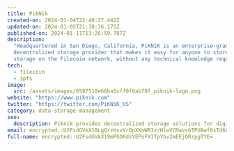 ```yaml
---
title: PikNik
created-on: 2024-01-04T22:40:27.442Z
updated-on: 2024-01-05T21:38:36.175Z
published-on: 2024-01-11T13:26:59.787Z
description:
  "Headquartered in San Diego, California, PiKNiK is an enterprise-grade
  decentralized storage provider that makes it easy for anyone to store and provide
  storage on the Filecoin network, without any technical knowledge required."
tech:
  - filecoin
  - ipfs
image:
  src: /assets/images/6597518e66ba5cff0f0ab78f_piknik-logo.png
website: "https://www.piknik.com"
twitter: "https://twitter.com/PiKNiK_US"
category: data-storage-management
seo:
  description: Piknik provides decentralized storage solutions for digital media.
email: encrypted::U2FsdGVkX18LgQrzHxvVrDpXKmWR3z/HlwVCMavsbTPUAwf6sTd6CCQfLIYFToA6
full-name: encrypted::U2FsdGVkX19mPGOKdsYEPoFX1TpYbv2mEEjQRrpgTYE=
---
```

